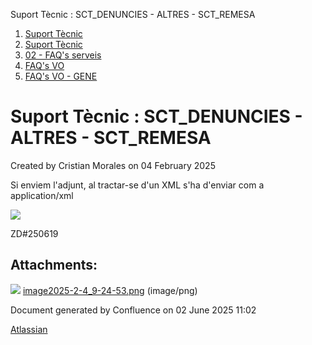 Suport Tècnic : SCT\_DENUNCIES - ALTRES - SCT\_REMESA  

1.  [Suport Tècnic](index.md)
2.  [Suport Tècnic](13893782.md)
3.  [02 - FAQ's serveis](26313393.md)
4.  [FAQ's VO](28705575.md)
5.  [FAQ's VO - GENE](28705577.md)

Suport Tècnic : SCT\_DENUNCIES - ALTRES - SCT\_REMESA
=====================================================

Created by Cristian Morales on 04 February 2025

Si enviem l'adjunt, al tractar-se d'un XML s'ha d'enviar com a application/xml

![](attachments/118555232/118555233.png)

ZD#250619

Attachments:
------------

![](images/icons/bullet_blue.gif) [image2025-2-4\_9-24-53.png](attachments/118555232/118555233.png) (image/png)  

Document generated by Confluence on 02 June 2025 11:02

[Atlassian](http://www.atlassian.com/)
